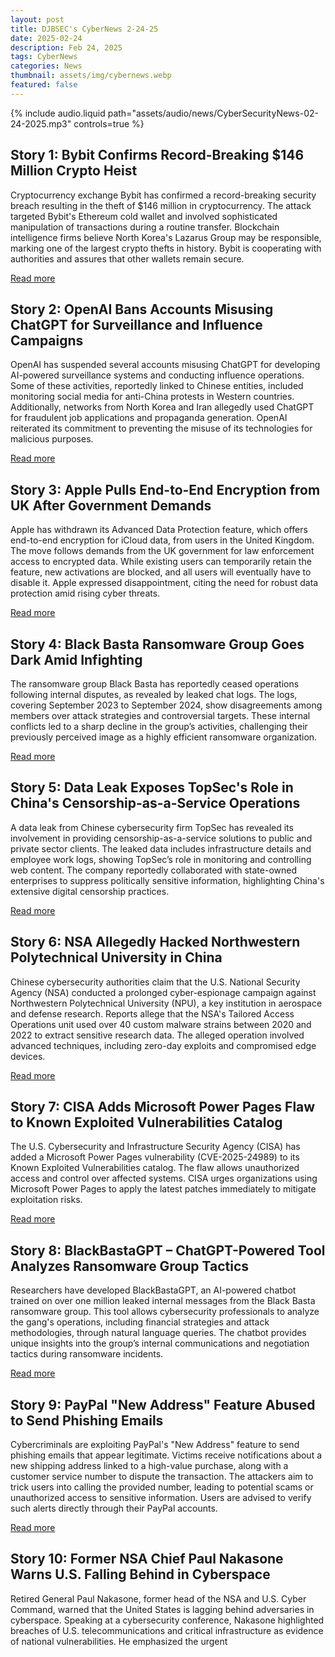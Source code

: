 ```yaml
---
layout: post
title: DJBSEC's CyberNews 2-24-25
date: 2025-02-24
description: Feb 24, 2025
tags: CyberNews
categories: News
thumbnail: assets/img/cybernews.webp
featured: false
---
```



<div class="row mt-3">
    <div class="col-sm mt-3 mt-md-0">
        {% include audio.liquid path="assets/audio/news/CyberSecurityNews-02-24-2025.mp3" controls=true %}
    </div>
</div>

## Story 1: Bybit Confirms Record-Breaking $146 Million Crypto Heist

Cryptocurrency exchange Bybit has confirmed a record-breaking security breach resulting in the theft of $146 million in cryptocurrency. The attack targeted Bybit's Ethereum cold wallet and involved sophisticated manipulation of transactions during a routine transfer. Blockchain intelligence firms believe North Korea's Lazarus Group may be responsible, marking one of the largest crypto thefts in history. Bybit is cooperating with authorities and assures that other wallets remain secure.

[Read more](https://thehackernews.com/2025/02/bybit-confirms-record-breaking-146.html)

## Story 2: OpenAI Bans Accounts Misusing ChatGPT for Surveillance and Influence Campaigns

OpenAI has suspended several accounts misusing ChatGPT for developing AI-powered surveillance systems and conducting influence operations. Some of these activities, reportedly linked to Chinese entities, included monitoring social media for anti-China protests in Western countries. Additionally, networks from North Korea and Iran allegedly used ChatGPT for fraudulent job applications and propaganda generation. OpenAI reiterated its commitment to preventing the misuse of its technologies for malicious purposes.

[Read more](https://thehackernews.com/2025/02/openai-bans-accounts-misusing-chatgpt.html)

## Story 3: Apple Pulls End-to-End Encryption from UK After Government Demands

Apple has withdrawn its Advanced Data Protection feature, which offers end-to-end encryption for iCloud data, from users in the United Kingdom. The move follows demands from the UK government for law enforcement access to encrypted data. While existing users can temporarily retain the feature, new activations are blocked, and all users will eventually have to disable it. Apple expressed disappointment, citing the need for robust data protection amid rising cyber threats.

[Read more](https://cyberscoop.com/apple-uk-encryption-advanced-data-protection-privacy/)

## Story 4: Black Basta Ransomware Group Goes Dark Amid Infighting

The ransomware group Black Basta has reportedly ceased operations following internal disputes, as revealed by leaked chat logs. The logs, covering September 2023 to September 2024, show disagreements among members over attack strategies and controversial targets. These internal conflicts led to a sharp decline in the group’s activities, challenging their previously perceived image as a highly efficient ransomware organization.

[Read more](https://www.darkreading.com/threat-intelligence/black-basta-goes-dark-infighting-chat-leaks)

## Story 5: Data Leak Exposes TopSec's Role in China's Censorship-as-a-Service Operations

A data leak from Chinese cybersecurity firm TopSec has revealed its involvement in providing censorship-as-a-service solutions to public and private sector clients. The leaked data includes infrastructure details and employee work logs, showing TopSec’s role in monitoring and controlling web content. The company reportedly collaborated with state-owned enterprises to suppress politically sensitive information, highlighting China's extensive digital censorship practices.

[Read more](https://thehackernews.com/2025/02/data-leak-exposes-topsecs-role-in.html)

## Story 6: NSA Allegedly Hacked Northwestern Polytechnical University in China

Chinese cybersecurity authorities claim that the U.S. National Security Agency (NSA) conducted a prolonged cyber-espionage campaign against Northwestern Polytechnical University (NPU), a key institution in aerospace and defense research. Reports allege that the NSA's Tailored Access Operations unit used over 40 custom malware strains between 2020 and 2022 to extract sensitive research data. The alleged operation involved advanced techniques, including zero-day exploits and compromised edge devices.

[Read more](https://cybersecuritynews.com/nsa-allegedly-hacked-northwestern-polytechnical-university/)

## Story 7: CISA Adds Microsoft Power Pages Flaw to Known Exploited Vulnerabilities Catalog

The U.S. Cybersecurity and Infrastructure Security Agency (CISA) has added a Microsoft Power Pages vulnerability (CVE-2025-24989) to its Known Exploited Vulnerabilities catalog. The flaw allows unauthorized access and control over affected systems. CISA urges organizations using Microsoft Power Pages to apply the latest patches immediately to mitigate exploitation risks.

[Read more](https://securityaffairs.com/174541/hacking/u-s-cisa-adds-microsoft-power-pages-flaw-known-exploited-vulnerabilities-catalog.html)

## Story 8: BlackBastaGPT – ChatGPT-Powered Tool Analyzes Ransomware Group Tactics

Researchers have developed BlackBastaGPT, an AI-powered chatbot trained on over one million leaked internal messages from the Black Basta ransomware group. This tool allows cybersecurity professionals to analyze the gang's operations, including financial strategies and attack methodologies, through natural language queries. The chatbot provides unique insights into the group’s internal communications and negotiation tactics during ransomware incidents.

[Read more](https://cybersecuritynews.com/blackbastagpt-chatgpt-powered-tool/)

## Story 9: PayPal "New Address" Feature Abused to Send Phishing Emails

Cybercriminals are exploiting PayPal's "New Address" feature to send phishing emails that appear legitimate. Victims receive notifications about a new shipping address linked to a high-value purchase, along with a customer service number to dispute the transaction. The attackers aim to trick users into calling the provided number, leading to potential scams or unauthorized access to sensitive information. Users are advised to verify such alerts directly through their PayPal accounts.

[Read more](https://www.bleepingcomputer.com/news/security/beware-paypal-new-address-feature-abused-to-send-phishing-emails/)

## Story 10: Former NSA Chief Paul Nakasone Warns U.S. Falling Behind in Cyberspace

Retired General Paul Nakasone, former head of the NSA and U.S. Cyber Command, warned that the United States is lagging behind adversaries in cyberspace. Speaking at a cybersecurity conference, Nakasone highlighted breaches of U.S. telecommunications and critical infrastructure as evidence of national vulnerabilities. He emphasized the urgent
